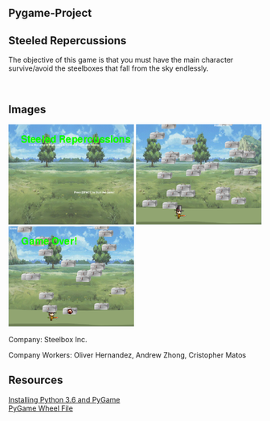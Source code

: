 <h2> Pygame-Project </h2>
<h2> Steeled Repercussions </h2>
<p> The objective of this game is that you must have the main character survive/avoid the steelboxes that fall from the sky endlessly.</p>
<br>
<h2> Images </h2>
<img src = "https://github.com/ohern8893/PyGame-Project/blob/master/Game%20Plan/Capture%20Title.PNG?raw=true" width = "250" height = "200" >
<img src = "https://github.com/ohern8893/PyGame-Project/blob/master/Game%20Plan/Capture%20Pt1.PNG" width = "250" height = "200" >
<img src = "https://github.com/ohern8893/PyGame-Project/blob/master/Game%20Plan/Capture%20Game%20Over.PNG" width = "250" height = "200" >
<br>
<p> Company: Steelbox Inc. </p>
<p> Company Workers: Oliver Hernandez, Andrew Zhong, Cristopher Matos </p>
<h2> Resources </h2>
<a href = "https://youtu.be/_GikMdhAhv0" > Installing Python 3.6 and PyGame </a>
<br>
<a href = "http://www.lfd.uci.edu/~gohlke/pythonlibs/#pygame" > PyGame Wheel File </a>

